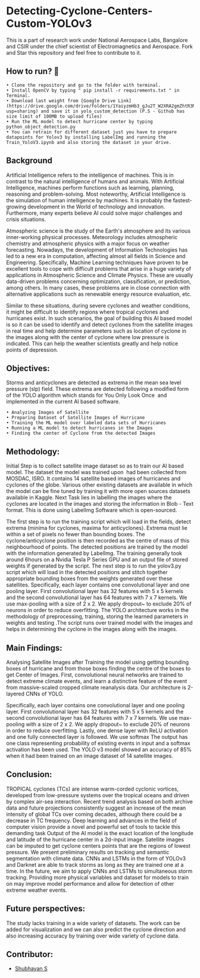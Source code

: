 # Detecting-Cyclone-Centers-Custom-YOLOv3

This is a part of research work under National Aerospace Labs, Bangalore and CSIR under the chief scientist of Electromagnetics and Aerospace.
Fork and Star this repository and feel free to contribute to it.

## How to run? :runner:

    • Clone the repository and go to the folder with terminal. 
    • Install OpenCV by typing " pip install -r requirements.txt " in Terminal. 
    • Download last weight from [Google Drive Link](https://drive.google.com/drive/folders/1YaiyzmHb3_gJu2T_W2XRA2gmZhtR3Mxz?usp=sharing) and save it in yolo_custom_detection (P.S - Github has size limit of 100MB to upload files)
    • Run the ML model to detect hurricane center by typing python_object_detection.py
    • You can retrain for different dataset just you have to prepare datapoints for Yolov3 by installing LabelImg and running the Train_YoloV3.ipynb and also storing the dataset in your drive.

## Background

Artificial Intelligence refers to the intelligence of machines. This is in contrast to the natural intelligence of humans and animals. With Artificial Intelligence, machines perform functions such as learning, planning, reasoning and problem-solving. Most noteworthy, Artificial Intelligence is the simulation of human intelligence by machines. It is probably the fastest-growing development in the World of technology and innovation. Furthermore, many experts believe AI could solve major challenges and crisis situations.

Atmospheric science is the study of the Earth's atmosphere and its various inner-working physical processes. Meteorology includes atmospheric chemistry and atmospheric physics with a major focus on weather forecasting. Nowadays, the development of Information Technologies has led to a new era in computation, affecting almost all fields in Science and Engineering. Specifically, Machine Learning techniques have proven to be excellent tools to cope with difficult problems that arise in a huge variety of applications in Atmospheric Science and Climate Physics. These are usually data-driven problems concerning optimization, classification, or prediction, among others. In many cases, these problems are in close connection with alternative applications such as renewable energy resource evaluation, etc.

Similar to these situations, during severe cyclones and weather conditions, it might be difficult to identify regions where tropical cyclones and hurricanes exist. In such scenarios, the goal of building this AI based model is so it can be used to identify and detect cyclones from the satellite images in real time and help determine parameters such as location of cyclone in the images along with the center of cyclone where low pressure is indicated. This can help the weather scientists greatly and help notice points of depression.
                       
## Objectives:
 Storms and anticyclones are detected as extrema in the mean sea level pressure (slp) field. These extrema are detected following a modified form of the YOLO algorithm which stands for You Only Look Once  and implemented in the current AI based software.

    • Analyzing Images of Satellite 
    • Preparing Dataset of Satellite Images of Hurricane 
    • Training the ML model over labeled data sets of Hurricanes
    • Running a ML model to detect hurricanes in the Images
    • Finding the center of Cyclone from the detected Images                                       

## Methodology:

Initial Step is to collect satellite image dataset so as to train our AI based model. The dataset the model was trained upon  had been collected from MOSDAC, ISRO. It contains 14 satellite based images of hurricanes and cyclones of the globe.
Various other existing datasets are available in which the model can be fine tuned by training it with more open sources datasets available in Kaggle. Next Task lies in labelling the images where the cyclones are located in the images and storing the information in Blob - Text format. This is done using LabelImg Software which is open-sourced.

The first step is to run the training script which will load in the fields, detect extrema (minima for cyclones, maxima for anticyclones). Extrema must lie within a set of pixels no fewer than bounding boxes. The cyclone/anticyclone position is then recorded as the centre of mass of this neighbourhood of points. The detected positions are trained by the model with the information generated by LabelImg. The training generally took around 6hours on a Nvidia Tesla P Series GPU and an output file of stored weights if generated by the script.
The next step is to run the yolov3.py script which will load in the detected positions and stitch together appropriate bounding boxes from the weights generated over these satellites. Specifically, each layer contains one convolutional layer and one pooling layer. First convolutional layer has 32 features with 5 x 5 kernels and the second convolutional layer has 64 features with 7 x 7 kernels. We use max-pooling with a size of 2 x 2. We apply dropout~ to exclude 20% of neurons in order to reduce overfitting. The YOLO architecture works in the methodology of preprocessing, training, storing the learned parameters in weights and testing .The script runs over trained model with the images and helps in determining the cyclone in the images along with the images.

         
## Main Findings: 
Analysing Satellite Images after Training the model using getting bounding boxes of hurricane and from those boxes finding the centre of the boxes to get Center of Images. First, convolutional neural networks are trained to detect extreme climate events, and learn a distinctive feature of the event from massive-scaled cropped climate reanalysis data. Our architecture is 2-layered CNNs of YOLO.

Specifically, each layer contains one convolutional layer and one pooling layer. First convolutional layer has 32 features with 5 x 5 kernels and the second convolutional layer has 64 features with 7 x 7 kernels. We use max-pooling with a size of 2 x 2. We apply dropout~ to exclude 20% of neurons in order to reduce overfitting. Lastly, one dense layer with ReLU activation and one fully connected layer is followed. We use softmax The output has one class representing probability of existing events in input and a softmax activation has been used. The YOLO v3 model showed an accuracy of 85% when it had been trained on an image dataset of 14 satellite images.
                                                                                   
       
## Conclusion: 
TROPICAL cyclones (TCs) are intense warm-corded cyclonic vortices, developed from low-pressure systems over the tropical oceans and driven by complex air-sea interaction. Recent trend analysis based on both archive data and future projections consistently suggest an increase of the mean intensity of global TCs over coming decades, although there could be a decrease in TC frequency. Deep learning and advances in the field of computer vision provide a novel and powerful set of tools to tackle this demanding task
Output of the AI model is the exact location of the longitude and latitude of the hurricane center in a 2d-input image. Satellite images can be imputed to get cyclone centers points that are the regions of lowest pressure. We present preliminary results on tracking and semantic segmentation with climate data. CNNs and LSTMs in the form of YOLOv3 and Darknet are able to track storms as long as they are trained one at a time. In the future, we aim to apply CNNs and LSTMs to simultaneous storm tracking. Providing more physical variables and dataset for models to train on may improve model performance and allow for detection of other extreme weather events.

## Future perspectives:
The study lacks training in a wide variety of datasets. The work can be added for visualization and we can also predict the cyclone direction and also increasing accuracy by training over wide variety of cyclone data.

## Contributor:

* [Shubhayan S](https://www.google.com)
